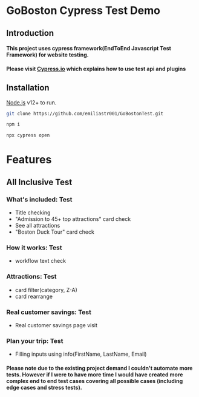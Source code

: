 # GoBoston Cypress Test Demo
## Introduction
#### This project uses cypress framework(EndToEnd Javascript Test Framework) for website testing.
#### Please visit [Cypress.io](https://www.cypress.io/) which explains how to use test api and plugins 

## Installation
[Node.js](https://nodejs.org/) v12+ to run.
```sh
git clone https://github.com/emiliastr001/GoBostonTest.git

npm i

npx cypress open
```
# Features
## All Inclusive Test
### What's included: Test
- Title checking
- "Admission to 45+ top attractions" card check
- See all attractions
- "Boston Duck Tour" card check
### How it works: Test
- workflow text check
### Attractions: Test
- card filter(category, Z-A)
- card rearrange
### Real customer savings: Test
- Real customer savings page visit
### Plan your trip: Test
- Filling inputs using info(FirstName, LastName, Email)

#### Please note due to the existing project demand I couldn't automate more tests. However if I were to have more time I would have created more complex end to end test cases covering all possible cases (including edge cases and stress tests).



